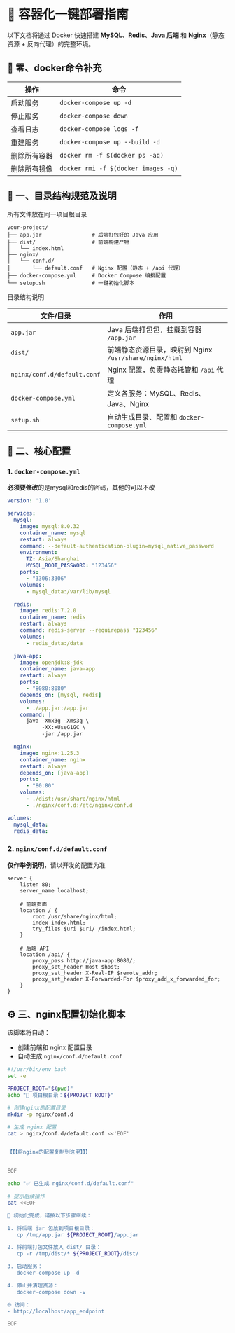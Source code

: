 # 🚀 容器化一键部署指南

以下文档将通过 Docker 快速搭建 **MySQL**、**Redis**、**Java 后端** 和 **Nginx**（静态资源 + 反向代理）的完整环境。

## 🐳 零、docker命令补充

| 操作         | 命令                                |
| ------------ | ----------------------------------- |
| 启动服务     | `docker-compose up -d`              |
| 停止服务     | `docker-compose down`               |
| 查看日志     | `docker-compose logs -f`            |
| 重建服务     | `docker-compose up --build -d`      |
| 删除所有容器 | `docker rm -f $(docker ps -aq)`     |
| 删除所有镜像 | `docker rmi -f $(docker images -q)` |

## 📂 一、目录结构规范及说明

所有文件放在同一项目根目录

```
your-project/
├── app.jar                # 后端打包好的 Java 应用
├── dist/                  # 前端构建产物
│   └── index.html
├── nginx/
│   └── conf.d/
│       └── default.conf   # Nginx 配置（静态 + /api 代理）
├── docker-compose.yml     # Docker Compose 编排配置
└── setup.sh               # 一键初始化脚本
```

目录结构说明

| 文件/目录                   | 作用                                                   |
| --------------------------- | ------------------------------------------------------ |
| `app.jar`                   | Java 后端打包包，挂载到容器 `/app.jar`                 |
| `dist/`                     | 前端静态资源目录，映射到 Nginx `/usr/share/nginx/html` |
| `nginx/conf.d/default.conf` | Nginx 配置，负责静态托管和 `/api` 代理                 |
| `docker-compose.yml`        | 定义各服务：MySQL、Redis、Java、Nginx                  |
| `setup.sh`                  | 自动生成目录、配置和 `docker-compose.yml`              |

## 📝 二、核心配置

### 1. `docker-compose.yml`

**必须要修改**的是mysql和redis的密码，其他的可以不改

```yaml
version: '1.0'

services:
  mysql:
    image: mysql:8.0.32
    container_name: mysql
    restart: always
    command: --default-authentication-plugin=mysql_native_password
    environment:
      TZ: Asia/Shanghai
      MYSQL_ROOT_PASSWORD: "123456"
    ports:
      - "3306:3306"
    volumes:
      - mysql_data:/var/lib/mysql

  redis:
    image: redis:7.2.0
    container_name: redis
    restart: always
    command: redis-server --requirepass "123456"
    volumes:
      - redis_data:/data

  java-app:
    image: openjdk:8-jdk
    container_name: java-app
    restart: always
    ports:
      - "8080:8080"
    depends_on: [mysql, redis]
    volumes:
      - ./app.jar:/app.jar
    command: |
      java -Xmx3g -Xms3g \
           -XX:+UseG1GC \
           -jar /app.jar

  nginx:
    image: nginx:1.25.3
    container_name: nginx
    restart: always
    depends_on: [java-app]
    ports:
      - "80:80"
    volumes:
      - ./dist:/usr/share/nginx/html
      - ./nginx/conf.d:/etc/nginx/conf.d

volumes:
  mysql_data:
  redis_data:
```

### 2. `nginx/conf.d/default.conf`

**仅作举例说明**，请以开发的配置为准

```nginx
server {
    listen 80;
    server_name localhost;

    # 前端页面
    location / {
        root /usr/share/nginx/html;
        index index.html;
        try_files $uri $uri/ /index.html;
    }

    # 后端 API
    location /api/ {
        proxy_pass http://java-app:8080/;
        proxy_set_header Host $host;
        proxy_set_header X-Real-IP $remote_addr;
        proxy_set_header X-Forwarded-For $proxy_add_x_forwarded_for;
    }
}
```

## ⚙️ 三、nginx配置初始化脚本

该脚本将自动：

- 创建前端和 nginx 配置目录
- 自动生成 `nginx/conf.d/default.conf`

```bash
#!/usr/bin/env bash
set -e

PROJECT_ROOT="$(pwd)"
echo "📁 项目根目录：${PROJECT_ROOT}"

# 创建nginx的配置目录
mkdir -p nginx/conf.d

# 生成 nginx 配置
cat > nginx/conf.d/default.conf <<'EOF'


【【【将nginx的配置复制到这里】】】


EOF

echo "✅ 已生成 nginx/conf.d/default.conf"

# 提示后续操作
cat <<EOF

🎉 初始化完成，请按以下步骤继续：

1. 将后端 jar 包放到项目根目录：
   cp /tmp/app.jar ${PROJECT_ROOT}/app.jar

2. 将前端打包文件放入 dist/ 目录：
   cp -r /tmp/dist/* ${PROJECT_ROOT}/dist/

3. 启动服务：
   docker-compose up -d

4. 停止并清理资源：
   docker-compose down -v

🌐 访问：
- http://localhost/app_endpoint

EOF
```